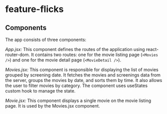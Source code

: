 # feature-flicks

## Components

The app consists of three components:

_App.jsx:_ This component defines the routes of the application using react-router-dom. It contains two routes: one for the movie listing page (`<Movies />`) and one for the movie detail page (`<MovieDetail />`).

_Movies.jsx:_ This component is responsible for displaying the list of movies grouped by screening date. It fetches the movies and screenings data from the server, groups the movies by date, and sorts them by time. It also allows the user to filter movies by category. The component uses useStates custom hook to manage the state.

_Movie.jsx:_ This component displays a single movie on the movie listing page. It is used by the Movies.jsx component.
